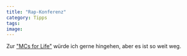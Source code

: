 ```yaml
---
title: "Rap-Konferenz"
category: Tipps
tags: 
image: 
---
```


Zur ["MCs for Life"](http://www.punch-records.co.uk/Events/89.aspx) würde ich gerne hingehen, aber es ist so weit weg.